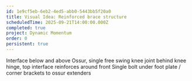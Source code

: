 ```yaml
---
id: 1e9cf5eb-6eb2-4ed5-abb0-5443bb5f20a0
title: Visual Idea: Reinforced brace structure
scheduledTime: 2025-09-21T14:00:00.000Z
completed: true
project: Dynamic Momentum
order: 0
persistent: true
---
```


Interface below and above Ossur, single free swing knee joint behind knee hinge, top interface reinforces around front
Single bolt under foot plate / corner brackets to ossur extenders